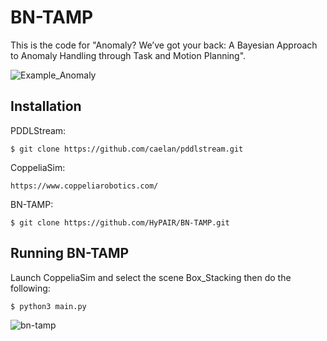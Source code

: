 # BN-TAMP
This is the code for "Anomaly? We’ve got your back: A Bayesian Approach to Anomaly Handling through Task and Motion Planning".

![Example_Anomaly](https://github.com/user-attachments/assets/fd52368c-ec7c-4224-8d53-42c5fd5d6d74)

## Installation

PDDLStream:
```shell
$ git clone https://github.com/caelan/pddlstream.git
```
CoppeliaSim:
```shell
https://www.coppeliarobotics.com/
```
BN-TAMP:
```shell
$ git clone https://github.com/HyPAIR/BN-TAMP.git
```

## Running BN-TAMP
Launch CoppeliaSim and select the scene Box_Stacking then do the following:
```shell
$ python3 main.py 
```

![bn-tamp](https://github.com/user-attachments/assets/0a327fc5-1121-4502-aec3-b639215c3207)
